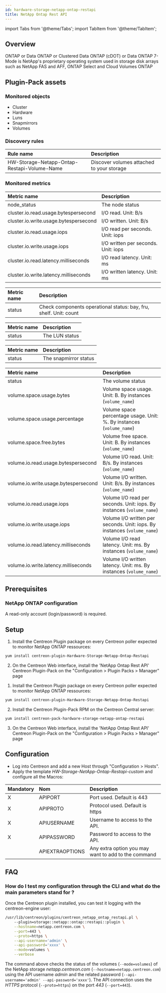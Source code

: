 ```yaml
---
id: hardware-storage-netapp-ontap-restapi
title: NetApp Ontap Rest API
---
```

import Tabs from '@theme/Tabs';
import TabItem from '@theme/TabItem';

## Overview

ONTAP or Data ONTAP or Clustered Data ONTAP (cDOT) or Data ONTAP 7-Mode is NetApp's proprietary operating system used in storage disk arrays such as NetApp FAS and AFF, ONTAP Select and Cloud Volumes ONTAP

## Plugin-Pack assets

### Monitored objects

* Cluster
* Hardware
* Luns
* Snapmirrors
* Volumes

### Discovery rules

| Rule name                                   | Description                                 |
| :------------------------------------------ | :------------------------------------------ |
| HW-Storage-Netapp-Ontap-Restapi-Volume-Name |  Discover volumes attached to your storage  |

### Monitored metrics 

<Tabs groupId="sync">
<TabItem value="Cluster" label="Cluster">

| Metric name                           | Description                                                                                    |
| :------------------------------------ | :--------------------------------------------------------------------------------------------- |
| node_status                           | The node status                                                                                |
| cluster.io.read.usage.bytespersecond  | I/O read. Unit: B/s                                                                            |
| cluster.io.write.usage.bytespersecond | I/O written. Unit: B/s                                                                         |
| cluster.io.read.usage.iops            | I/O read per seconds. Unit: iops                                                               |
| cluster.io.write.usage.iops           | I/O written per seconds. Unit: iops                                                            |
| cluster.io.read.latency.milliseconds  | I/O read latency. Unit: ms                                                                     |
| cluster.io.write.latency.milliseconds | I/O written latency. Unit: ms                                                                  |

</TabItem>
<TabItem value="Hardware" label="Hardware">

| Metric name                         | Description                                                                 |
| :---------------------------------- | :---------------------------------------------------------------------------|
| status                              | Check components operational status: bay, fru, shelf. Unit: count           |

</TabItem>
<TabItem value="Luns" label="Luns">

| Metric name                         | Description                                                                 |
| :---------------------------------- | :---------------------------------------------------------------------------|
| status                              | The LUN status                                                              |

</TabItem>
<TabItem value="Snapmirrors" label="Snapmirrors">

| Metric name                         | Description                                                                 |
| :---------------------------------- | :---------------------------------------------------------------------------|
| status                              | The snapmirror status                                                       |

</TabItem>
<TabItem value="Volumes" label="Volumes">

| Metric name                          | Description                                                                                    |
| :----------------------------------- | :--------------------------------------------------------------------------------------------- |
| status                               | The volume status                                                                              |
| volume.space.usage.bytes             | Volume space usage. Unit: B. By instances (```volume_name```)                                  |
| volume.space.usage.percentage        | Volume space percentage usage. Unit: %. By instances (```volume_name```)                       |
| volume.space.free.bytes              | Volume free space. Unit: B. By instances (```volume_name```)                                   |
| volume.io.read.usage.bytespersecond  | Volume I/O read. Unit: B/s. By instances (```volume_name```)                                   |
| volume.io.write.usage.bytespersecond | Volume I/O written. Unit: B/s. By instances (```volume_name```)                                |
| volume.io.read.usage.iops            | Volume I/O read per seconds. Unit: iops. By instances (```volume_name```)                      |
| volume.io.write.usage.iops           | Volume I/O written per seconds. Unit: iops. By instances (```volume_name```)                   |
| volume.io.read.latency.milliseconds  | Volume I/O read latency. Unit: ms. By instances (```volume_name```)                            |
| volume.io.write.latency.milliseconds | Volume I/O written latency. Unit: ms. By instances (```volume_name```)                         |

</TabItem>
</Tabs>

## Prerequisites

### NetApp ONTAP configuration

A read-only account (login/password) is required.

## Setup 

<Tabs groupId="sync">
<TabItem value="Online IMP Licence & IT100 Editions" label="Online IMP Licence & IT100 Editions">

1. Install the Centreon Plugin package on every Centreon poller expected to monitor NetApp ONTAP ressources:

```bash
yum install centreon-plugin-Hardware-Storage-Netapp-Ontap-Restapi
```

2. On the Centreon Web interface, install the 'NetApp Ontap Rest API' Centreon Plugin-Pack on the "Configuration > Plugin Packs > Manager" page

</TabItem>
<TabItem value="Offline IMP License" label="Offline IMP License">

1. Install the Centreon Plugin package on every Centreon poller expected to monitor NetApp ONTAP ressources:

```bash
yum install centreon-plugin-Hardware-Storage-Netapp-Ontap-Restapi
```

2. Install the Centreon Plugin-Pack RPM on the Centreon Central server:

```bash
yum install centreon-pack-hardware-storage-netapp-ontap-restapi
```

3. On the Centreon Web interface, install the 'NetApp Ontap Rest API' Centreon Plugin-Pack on the "Configuration > Plugin Packs > Manager" page

</TabItem>
</Tabs>

## Configuration

* Log into Centreon and add a new Host through "Configuration > Hosts".
* Apply the template *HW-Storage-NetApp-Ontap-Restapi-custom* and configure all the Macros:

| Mandatory   | Nom                    | Description                                                                |
| :---------- | :--------------------- | :------------------------------------------------------------------------- |
| X           | APIPORT                | Port used. Default is 443                                                  |
| X           | APIPROTO               | Protocol used. Default is https                                            |
| X           | APIUSERNAME            | Username to access to the API.                                             |
| X           | APIPASSWORD            | Password to access to the API.                                             |
|             | APIEXTRAOPTIONS        | Any extra option you may want to add to the command                        |

## FAQ

### How do I test my configuration through the CLI and what do the main parameters stand for ? 

Once the Centreon plugin installed, you can test it logging with the centreon-engine user:

```bash
/usr/lib/centreon/plugins/centreon_netapp_ontap_restapi.pl \	
    --plugin=storage::netapp::ontap::restapi::plugin \
    --hostname=netapp.centreon.com \
    --port=443 \
    --proto=https \
    --api-username='admin' \
    --api-password='xxxx' \
    --mode=volumes \
    --verbose
```

The command above checks the status of the volumes (```--mode=volumes```) of the NetApp storage *netapp.centreon.com* (```--hostname=netapp.centreon.com```)
using the API username *admin* and the related password (```--api-username='admin' --api-password='xxxx'```).
The API connection uses the *HTTPS* protocol (```--proto=https```) on the port *443* (```--port=443```).
